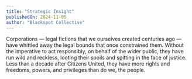 ```yaml
---
title: "Strategic Insight"
publishedOn: 2024-11-05
author: "Blackspot Collective"
---
```


Corporations — legal fictions that we ourselves created centuries ago — have whittled away the legal bounds that once constrained them. Without the imperative to act responsibly, on behalf of the wider public, they have run wild and reckless, looting their spoils and spitting in the face of justice. Less than a decade after Citizens United, they have more rights and freedoms, powers, and privileges than do we, the people.
